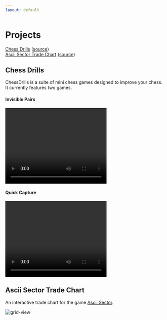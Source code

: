 ```yaml
---
layout: default
---
```


# Projects

[chessdrills]: https://github.com/heategn/chessdrills "Chess Drills"
[asciisectortradechart]: https://github.com/heategn/asciisector_trade_chart "Ascii Sector Trade Chart"

<a href="#chessdrills">Chess Drills</a> ([source][chessdrills])  
<a href="#asciisectortradechart">Ascii Sector Trade Chart</a> ([source][asciisectortradechart])

## Chess Drills
<a name="chessdrills"></a>

ChessDrills is a suite of mini chess games designed to improve your chess. It currently features two games.

<div class="inline-container">
	<div>
		<h4>Invisible Pairs</h4>
		<video width="320" height="240" controls>
			<source type="video/mp4" src="https://raw.githubusercontent.com/heategn/site/master/invisiblepairs.mp4">
		</video>
	</div>
	<div>
		<h4>Quick Capture</h4>
		<video width="320" height="240" controls>
			<source type="video/mp4" src="https://raw.githubusercontent.com/heategn/site/master/quickcapture.mp4">
		</video>
	</div>
</div>

## Ascii Sector Trade Chart
<a name="asciisectortradechart"></a>

An interactive trade chart for the game [Ascii Sector](http://www.asciisector.net/).

![grid-view](https://raw.githubusercontent.com/heategn/site/master/asciisector_grid.png)
